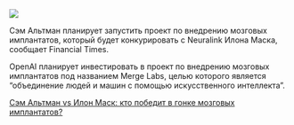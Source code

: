 <!--2025-08-13 13:34:03-->
<div class="yb">
  <div class="rss habr"><img src="https://habrastorage.org/getpro/habr/upload_files/258/ac1/fc0/258ac1fc0d73f903f4dae3ed83bfbb3f.png" /><p>Сэм Альтман планирует запустить проект по внедрению мозговых имплантатов, который будет конкурировать с Neuralink Илона Маска, сообщает Financial Times.</p><p>OpenAI планирует инвестировать в проект по внедрению мозговых имплантатов под названием Merge Labs, целью которого является “объединение людей и машин с помощью искусственного интеллекта”.</p> <a... <p class="titl"><a href="https://habr.com/ru/companies/finam_broker/news/936824/?utm_source=habrahabr&utm_medium=rss&utm_campaign=936824">Сэм Альтман vs Илон Маск: кто победит в гонке мозговых имплантатов?</a></p></div>
</div>
